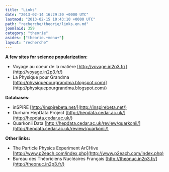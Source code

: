 ```yaml
---
title: "Links"
date: "2013-02-14 16:29:30 +0000 UTC"
lastmod: "2013-02-15 10:43:10 +0000 UTC"
path: "recherche/theorie/links.en.md"
joomlaid: 359
category: "theorie"
asides: ["theorie.+menu+"]
layout: "recherche"
---
```

**A few sites for science popularization:**

*   Voyage au coeur de la matière [](http://voyage.in2p3.fr/)[http://voyage.in2p3.fr/](http://voyage.in2p3.fr/)
*   La Physique pour Grandma [](http://physiquepourgrandma.blogspot.com/)[http://physiquepourgrandma.blogspot.com/](http://physiquepourgrandma.blogspot.com/)

**Databases:**

*   inSPIRE [](http://inspirebeta.net/)[http://inspirebeta.net/](http://inspirebeta.net/)
*   Durham HepData Project [](http://hepdata.cedar.ac.uk/)[http://hepdata.cedar.ac.uk/](http://hepdata.cedar.ac.uk/)
*   Quarkonii Data [](http://hepdata.cedar.ac.uk/review/quarkonii/)[http://hepdata.cedar.ac.uk/review/quarkonii/](http://hepdata.cedar.ac.uk/review/quarkonii/)

**Other links:**

*   The Particle Physics Experiment ArCHive [](http://www.p2each.com/index.php)[http://www.p2each.com/index.php](http://www.p2each.com/index.php)
*   Bureau des Théoriciens Nucléaires Français [](http://theonuc.in2p3.fr/)[http://theonuc.in2p3.fr/](http://theonuc.in2p3.fr/)
